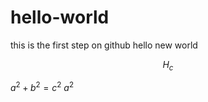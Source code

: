 
# hello-world
this is the first step on github
hello new world
```math
H_c
```
$a^2+b^2=c^2$
$`a^2`$
